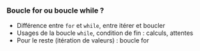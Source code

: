 ### Boucle for ou boucle while ?

* Différence entre `for` et `while`, entre itérer et boucler
* Usages de la boucle `while`, condition de fin : calculs, attentes
* Pour le reste (itération de valeurs) : boucle for
